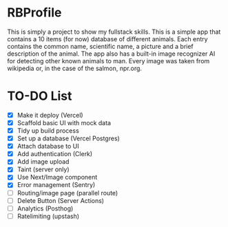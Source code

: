 # RBProfile

This is simply a project to show my fullstack skills. This is a simple app that contains a 10 items (for now) database of different animals. Each entry contains the common name, scientific name, a picture and a brief description of the animal. The app also has a built-in image recognizer AI for detecting other known animals to man. Every image was taken from wikipedia or, in the case of the salmon, npr.org.

# TO-DO List

- [x] Make it deploy (Vercel)
- [x] Scaffold basic UI with mock data
- [x] Tidy up build process
- [x] Set up a database (Vercel Postgres)
- [x] Attach database to UI
- [x] Add authentication (Clerk)
- [x] Add image upload
- [x] Taint (server only)
- [x] Use Next/Image component
- [x] Error management (Sentry)
- [ ] Routing/image page (parallel route)
- [ ] Delete Button (Server Actions)
- [ ] Analytics (Posthog)
- [ ] Ratelimiting (upstash)